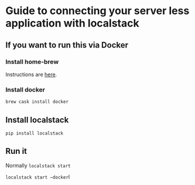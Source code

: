 # Guide to connecting your server less application with localstack

## If you want to run this via Docker
### Install home-brew
Instructions are [here](https://docs.brew.sh/Installation).

### Install docker

`brew cask install docker`

## Install localstack
`pip install localstack`

## Run it 
Normally
`localstack start`

`localstack start —docker`l